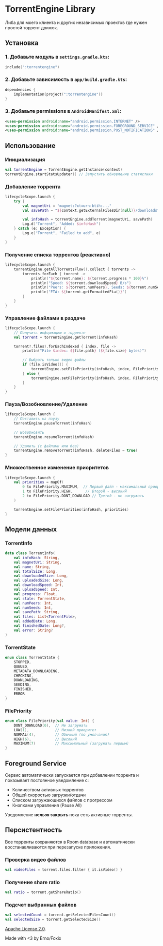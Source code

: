 # TorrentEngine Library

Либа для моего клиента и других независимых проектов где нужен простой торрент движок.

## Установка

### 1. Добавьте модуль в `settings.gradle.kts`:

```kotlin
include(":torrentengine")
```

### 2. Добавьте зависимость в `app/build.gradle.kts`:

```kotlin
dependencies {
    implementation(project(":torrentengine"))
}
```

### 3. Добавьте permissions в `AndroidManifest.xml`:

```xml
<uses-permission android:name="android.permission.INTERNET" />
<uses-permission android:name="android.permission.FOREGROUND_SERVICE" />
<uses-permission android:name="android.permission.POST_NOTIFICATIONS" />
```

## Использование

### Инициализация

```kotlin
val torrentEngine = TorrentEngine.getInstance(context)
torrentEngine.startStatsUpdater() // Запустить обновление статистики
```

### Добавление торрента

```kotlin
lifecycleScope.launch {
    try {
        val magnetUri = "magnet:?xt=urn:btih:..."
        val savePath = "${context.getExternalFilesDir(null)}/downloads"
        
        val infoHash = torrentEngine.addTorrent(magnetUri, savePath)
        Log.d("Torrent", "Added: $infoHash")
    } catch (e: Exception) {
        Log.e("Torrent", "Failed to add", e)
    }
}
```

### Получение списка торрентов (реактивно)

```kotlin
lifecycleScope.launch {
    torrentEngine.getAllTorrentsFlow().collect { torrents ->
        torrents.forEach { torrent ->
            println("${torrent.name}: ${torrent.progress * 100}%")
            println("Speed: ${torrent.downloadSpeed} B/s")
            println("Peers: ${torrent.numPeers}, Seeds: ${torrent.numSeeds}")
            println("ETA: ${torrent.getFormattedEta()}")
        }
    }
}
```

### Управление файлами в раздаче

```kotlin
lifecycleScope.launch {
    // Получить информацию о торренте
    val torrent = torrentEngine.getTorrent(infoHash)
    
    torrent?.files?.forEachIndexed { index, file ->
        println("File $index: ${file.path} (${file.size} bytes)")
        
        // Выбрать только видео файлы
        if (file.isVideo()) {
            torrentEngine.setFilePriority(infoHash, index, FilePriority.HIGH)
        } else {
            torrentEngine.setFilePriority(infoHash, index, FilePriority.DONT_DOWNLOAD)
        }
    }
}
```

### Пауза/Возобновление/Удаление

```kotlin
lifecycleScope.launch {
    // Поставить на паузу
    torrentEngine.pauseTorrent(infoHash)
    
    // Возобновить
    torrentEngine.resumeTorrent(infoHash)
    
    // Удалить (с файлами или без)
    torrentEngine.removeTorrent(infoHash, deleteFiles = true)
}
```

### Множественное изменение приоритетов

```kotlin
lifecycleScope.launch {
    val priorities = mapOf(
        0 to FilePriority.MAXIMUM,  // Первый файл - максимальный приоритет
        1 to FilePriority.HIGH,      // Второй - высокий
        2 to FilePriority.DONT_DOWNLOAD // Третий - не загружать
    )
    
    torrentEngine.setFilePriorities(infoHash, priorities)
}
```

## Модели данных

### TorrentInfo

```kotlin
data class TorrentInfo(
    val infoHash: String,
    val magnetUri: String,
    val name: String,
    val totalSize: Long,
    val downloadedSize: Long,
    val uploadedSize: Long,
    val downloadSpeed: Int,
    val uploadSpeed: Int,
    val progress: Float,
    val state: TorrentState,
    val numPeers: Int,
    val numSeeds: Int,
    val savePath: String,
    val files: List<TorrentFile>,
    val addedDate: Long,
    val finishedDate: Long?,
    val error: String?
)
```

### TorrentState

```kotlin
enum class TorrentState {
    STOPPED,
    QUEUED,
    METADATA_DOWNLOADING,
    CHECKING,
    DOWNLOADING,
    SEEDING,
    FINISHED,
    ERROR
}
```

### FilePriority

```kotlin
enum class FilePriority(val value: Int) {
    DONT_DOWNLOAD(0),  // Не загружать
    LOW(1),            // Низкий приоритет
    NORMAL(4),         // Обычный (по умолчанию)
    HIGH(6),           // Высокий
    MAXIMUM(7)         // Максимальный (загружать первым)
}
```

## Foreground Service

Сервис автоматически запускается при добавлении торрента и показывает постоянное уведомление с:
- Количеством активных торрентов
- Общей скоростью загрузки/отдачи
- Списком загружающихся файлов с прогрессом
- Кнопками управления (Pause All)

Уведомление **нельзя закрыть** пока есть активные торренты.

## Персистентность

Все торренты сохраняются в Room database и автоматически восстанавливаются при перезапуске приложения.

### Проверка видео файлов

```kotlin
val videoFiles = torrent.files.filter { it.isVideo() }
```

### Получение share ratio

```kotlin
val ratio = torrent.getShareRatio()
```

### Подсчет выбранных файлов

```kotlin
val selectedCount = torrent.getSelectedFilesCount()
val selectedSize = torrent.getSelectedSize()
```

[Apache License 2.0](LICENSE).

Made with <3 by Erno/Foxix